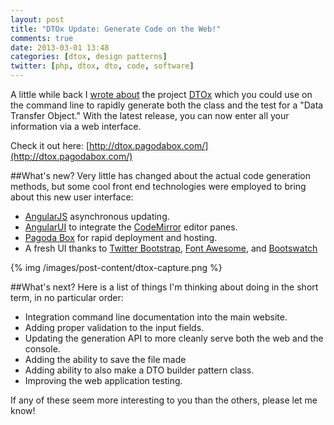 ```yaml
---
layout: post
title: "DTOx Update: Generate Code on the Web!"
comments: true
date: 2013-03-01 13:48
categories: [dtox, design patterns]
twitter: [php, dtox, dto, code, software]
---
```

A little while back I [wrote about](http://neverstopbuilding.net/the-dto-pattern-how-to-generate-php-dtos-quickly-with-dtox/) the project [DTOx](https://github.com/jasonrobertfox/DTOx) which you could use on the command line to rapidly generate both the class and the test for a "Data Transfer Object." With the latest release, you can now enter all your information via a web interface.

Check it out here: [http://dtox.pagodabox.com/](http://dtox.pagodabox.com/)

##What's new?
Very little has changed about the actual code generation methods, but some cool front end technologies were employed to bring about this new user interface:

- [AngularJS](http://angularjs.org/) asynchronous updating.
- [AngularUI](http://angular-ui.github.com/) to integrate the [CodeMirror](http://codemirror.net/) editor panes.
- [Pagoda Box](https://pagodabox.com/) for rapid deployment and hosting.
- A fresh UI thanks to [Twitter Bootstrap](http://twitter.github.com/bootstrap/), [Font Awesome](http://fortawesome.github.com/Font-Awesome/), and [Bootswatch](http://bootswatch.com/)

{% img /images/post-content/dtox-capture.png %}

##What's next?
Here is a list of things I'm thinking about doing in the short term, in no particular order:

- Integration command line documentation into the main website.
- Adding proper validation to the input fields.
- Updating the generation API to more cleanly serve both the web and the console.
- Adding the ability to save the file made
- Adding ability to also make a DTO builder pattern class.
- Improving the web application testing.

If any of these seem more interesting to you than the others, please let me know!
